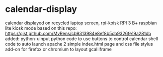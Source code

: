 # calendar-display
calendar displayed on recycled laptop screen, rpi-koisk
RPI 3 B+
  raspbian lite
  kiosk mode based on this repo: https://gist.github.com/MvRens/cb9313984e8ef8b5cb9326fe19a281db
  added: 
    python-uinput
    python code to use buttons to control calendar
    shell code to auto launch
    apache 2
    simple index.html page and css file
    stylus add-on for firefox or chromium to layout gcal iframe
   
   
  
